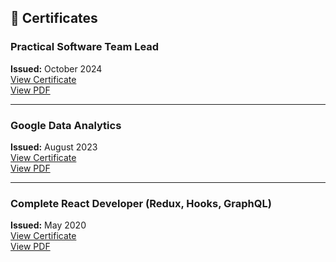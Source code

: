 ## 📄 Certificates

### Practical Software Team Lead  
**Issued:** October 2024  
[View Certificate](https://huutgnkansvslafnbtbg.supabase.co/storage/v1/object/public/files/certificates/season1/Certificate-Team-Leader-Valentin-Peshev.pdf)  
[View PDF](/pdf/Certificate-Team-Leader-Valentin-Peshev.pdf)

---

### Google Data Analytics
**Issued:** August 2023  
[View Certificate](https://www.coursera.org/account/accomplishments/professional-cert/V6ZZ2UT6R3F4)  
[View PDF](/pdf/Coursera%20V6ZZ2UT6R3F4.pdf)

---

### Complete React Developer (Redux, Hooks, GraphQL)
**Issued:** May 2020  
[View Certificate](https://www.udemy.com/certificate/UC-e3159a25-3144-4709-8e46-c8d9b1825110/)  
[View PDF](/pdf/UC-e3159a25-3144-4709-8e46-c8d9b1825110.pdf)
